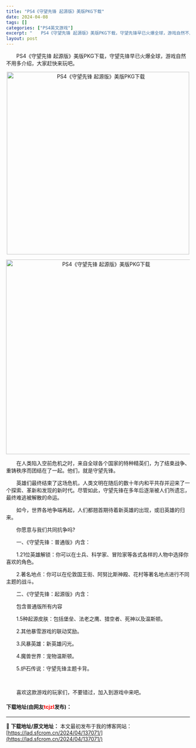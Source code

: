 ```yaml
---
title: "PS4《守望先锋 起源版》美版PKG下载"
date: 2024-04-08
tags: []
categories: ["PS4英文游戏"]
excerpt: "　　PS4《守望先锋 起源版》美版PKG下载，守望先锋早已火爆全球，游戏自然不用多介绍，大家赶快来玩吧。 　　在人类陷入空前危机之时，来自全球各个国家的特种精英们，为了结束战争、重铸秩序而团结在了一起。他们，就是守望先锋。 　　英雄们最终结束了这场危机，人类文明在随后的数十年内和平共存并迎来了一个探&hellip;"
layout: post
---
```


 <p>　　PS4《守望先锋 起源版》美版PKG下载，守望先锋早已火爆全球，游戏自然不用多介绍，大家赶快来玩吧。</p> <p align="center"><img border="0" src="https://lad.sfcrom.cn/wp-content/uploads/2024/04/20240408_6613a93d8979f.webp" width="500" alt="PS4《守望先锋 起源版》美版PKG下载" /></p> <p align="center"><img border="0" src="https://lad.sfcrom.cn/wp-content/uploads/2024/04/20240408_6613a93dd403d.webp" width="533" alt="PS4《守望先锋 起源版》美版PKG下载" /></p> <p>　　在人类陷入空前危机之时，来自全球各个国家的特种精英们，为了结束战争、重铸秩序而团结在了一起。他们，就是守望先锋。</p> <p>　　英雄们最终结束了这场危机，人类文明在随后的数十年内和平共存并迎来了一个探索、革新和发现的新时代。尽管如此，守望先锋在多年后逐渐被人们所遗忘，最终难逃被解散的命运。</p> <p>　　如今，世界各地争端再起，人们都翘首期待着新英雄的出现，或旧英雄的归来。</p> <p>　　你愿意与我们共同抗争吗?</p> <p>　　一、《守望先锋：普通版》内含：</p> <p>　　1.21位英雄解锁：你可以在士兵、科学家、冒险家等各式各样的人物中选择你喜欢的角色。</p> <p>　　2.著名地点：你可以在伦敦国王街、阿努比斯神殿、花村等著名地点进行不同主题的战斗。</p> <p>　　二、《守望先锋：起源版》内含：</p> <p>　　包含普通版所有内容</p> <p>　　1.5种起源皮肤：包括堡垒、法老之鹰、猎空者、死神以及温斯顿。</p> <p>　　2.其他暴雪游戏的联动奖励。</p> <p>　　3.风暴英雄：新英雄闪光。</p> <p>　　4.魔兽世界：宠物温斯顿。</p> <p>　　5.炉石传说：守望先锋主题卡背。</p> <p>&nbsp;</p> <p>　　喜欢这款游戏的玩家们，不要错过，加入到游戏中来吧。</p> <p><h4>下载地址(由网友<font color="red">tcjzl</font>发布)：</h4></p> 

---
📖 **下载地址/原文地址：** 本文最初发布于我的博客网站：[https://lad.sfcrom.cn/2024/04/137071/](https://lad.sfcrom.cn/2024/04/137071/)
